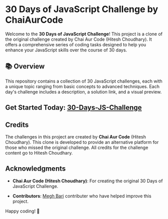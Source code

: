 # 30 Days of JavaScript Challenge by ChaiAurCode

Welcome to the **30 Days of JavaScript Challenge**! This project is a clone of the original challenge created by Chai Aur Code (Hitesh Choudhary). It offers a comprehensive series of coding tasks designed to help you enhance your JavaScript skills over the course of 30 days.

## 📚 Overview

This repository contains a collection of 30 JavaScript challenges, each with a unique topic ranging from basic concepts to advanced techniques. Each day's challenge includes a description, a solution link, and a visual preview.

## Get Started Today: [30-Days-JS-Challenge]()

## Credits

The challenges in this project are created by **Chai Aur Code** (Hitesh Choudhary). This clone is developed to provide an alternative platform for those who missed the original challenge. All credits for the challenge content go to Hitesh Choudhary.


## Acknowledgments

- **Chai Aur Code (Hitesh Choudhary)**: For creating the original 30 Days of JavaScript Challenge.

- **Contributors**: [Megh Bari](https://github.com/megh-bari) contributer who have helped improve this project.

Happy coding! 🚀
